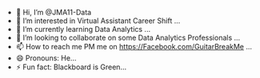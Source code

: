 - 👋 Hi, I’m @JMA11-Data
- 👀 I’m interested in Virtual Assistant Career Shift ...
- 🌱 I’m currently learning Data Analytics ...
- 💞️ I’m looking to collaborate on some Data Analytics Professionals ...
- 📫 How to reach me PM me on https://Facebook.com/GuitarBreakMe ...
- 😄 Pronouns: He...
- ⚡ Fun fact: Blackboard is Green...

<!---
JMA11-Data/JMA11-Data is a ✨ special ✨ repository because its `README.md` (this file) appears on your GitHub profile.
You can click the Preview link to take a look at your changes.
--->
